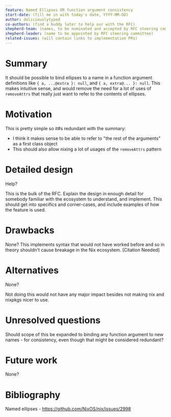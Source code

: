 ```yaml
---
feature: Named Ellipses OR function argument consistency
start-date: (fill me in with today's date, YYYY-MM-DD)
author: deliciouslytyped
co-authors: (find a buddy later to help our with the RFC)
shepherd-team: (names, to be nominated and accepted by RFC steering committee)
shepherd-leader: (name to be appointed by RFC steering committee)
related-issues: (will contain links to implementation PRs)
---
```


# Summary
[summary]: #summary

It should be possible to bind ellipses to a name in a function argument definitions like `{ a, ...@extra }: null`, and `{ a, extra@... }: null`. This makes intuitive sense, and would remove the need for a lot of uses of `removeAttrs` that really just want to refer to the contents of ellipses.

# Motivation
[motivation]: #motivation
This is pretty simple so it#s redundant with the summary:
- I think it makes sense to be able to refer to "the rest of the arguments" as a first class object
- This should also allow nixing a lot of usages of the `removeAttrs` pattern

# Detailed design
[design]: #detailed-design

Help?

This is the bulk of the RFC. Explain the design in enough detail for somebody
familiar with the ecosystem to understand, and implement.  This should get
into specifics and corner-cases, and include examples of how the feature is
used.

# Drawbacks
[drawbacks]: #drawbacks
None?
This implements syntax that would not have worked before and so in theory shouldn't cause breakage in the Nix ecosystem. [Citation Needed]

# Alternatives
[alternatives]: #alternatives
None?

Not doing this would not have any major impact besides not making nix and nixpkgs nicer to use.

# Unresolved questions
[unresolved]: #unresolved-questions
Should scope of this be expanded to binding any function argument to new names - for consistency, even though that might be considered redundant?


# Future work
[future]: #future-work
None?

# Bibliography
Named ellipses - https://github.com/NixOS/nix/issues/2998
